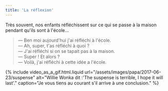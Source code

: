 ```yaml
---
title: 'La réflexion'
---
```


Très souvent, nos enfants réfléchissent sur ce qui se passe à la maison pendant
qu'ils sont à l'école…

<!-- more -->

> — Ben moi aujourd'hui j'ai réfléchi à l'école.  
> — Ah, super, t'as réfléchi à quoi ?  
> — J'ai réfléchi si on se tapait pas à la maison.  
> — Super ! Et alors ?  
> — Voilà, j'ai réfléchi à cette idée a l'école.

{% include video_as_a_gif.html.liquid
url="/assets/images/papa/2017-06-23/suspense"
alt="Willie Wonka dit :'The suspense is terrible, I hope it will last'."
caption="Je vous tiens au courant s'il arrive à une conclusion."
%}
